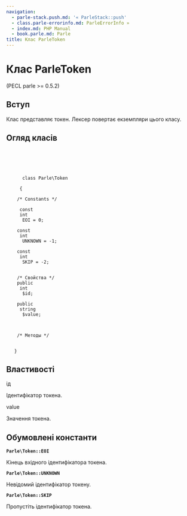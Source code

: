 ```yaml
---
navigation:
  - parle-stack.push.md: '« ParleStack::push'
  - class.parle-errorinfo.md: ParleErrorInfo »
  - index.md: PHP Manual
  - book.parle.md: Parle
title: Клас ParleToken
---
```

# Клас ParleToken

(PECL parle >= 0.5.2)

## Вступ

Клас представляє токен. Лексер повертає екземпляри цього класу.

## Огляд класів

```synopsis



    
     
      class Parle\Token
     
     {

    /* Constants */
    
     const
     int
      EOI = 0;

    const
     int
      UNKNOWN = -1;

    const
     int
      SKIP = -2;


    /* Свойства */
    public
     int
      $id;

    public
     string
      $value;



    /* Методы */
    
    
   }
```

## Властивості

ід

Ідентифікатор токена.

value

Значення токена.

## Обумовлені константи

**`Parle\Token::EOI`**

Кінець вхідного ідентифікатора токена.

**`Parle\Token::UNKNOWN`**

Невідомий ідентифікатор токену.

**`Parle\Token::SKIP`**

Пропустіть ідентифікатор токена.
